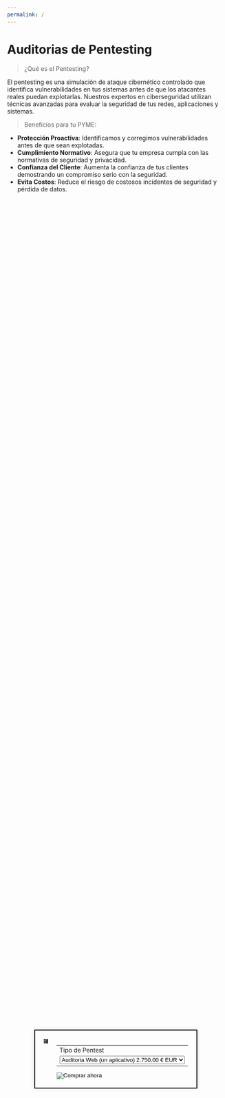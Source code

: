 ```yaml
---
permalink: /
---
```

# **Auditorias de Pentesting**
> ¿Qué es el Pentesting?

El pentesting es una simulación de ataque cibernético controlado que identifica vulnerabilidades en tus sistemas antes de que los atacantes reales puedan explotarlas. Nuestros expertos en ciberseguridad utilizan técnicas avanzadas para evaluar la seguridad de tus redes, aplicaciones y sistemas.

> Beneficios para tu PYME:

- **Protección Proactiva**: Identificamos y corregimos vulnerabilidades antes de que sean explotadas.
- **Cumplimiento Normativo**: Asegura que tu empresa cumpla con las normativas de seguridad y privacidad.
- **Confianza del Cliente**: Aumenta la confianza de tus clientes demostrando un compromiso serio con la seguridad.
- **Evita Costos**: Reduce el riesgo de costosos incidentes de seguridad y pérdida de datos.


<html lang="es">
<head>
  <meta charset="UTF-8">
  <meta name="viewport" content="width=device-width, initial-scale=1.0">
  <title>Formulario de PayPal</title>
  <style>
    .form-container {
      display: flex;
      justify-content: center;
      align-items: center;
      height: 100vh;
    }
    .form-box {
      display: flex;
      border: 2px solid #000;
      padding: 20px;
      box-shadow: 0 0 10px rgba(0, 0, 0, 0.1);
    }
    .form-box img {
      width: 10px;
      height: 10px;
      margin-right: 20px;
    }
    .form-box form {
      display: flex;
      flex-direction: column;
      justify-content: center;
    }
  </style>
</head>
<body>
  <div class="form-container">
    <div class="form-box">
      <img src="docs/hacker.jpg" alt="Hacker">
      <form action="https://www.paypal.com/cgi-bin/webscr" method="post" target="_top">
        <input type="hidden" name="cmd" value="_s-xclick" />
        <input type="hidden" name="hosted_button_id" value="7LP3R7NTV69QA" />
        <table>
          <tr>
            <td>
              <input type="hidden" name="on0" value="Tipo de Pentest"/>
              Tipo de Pentest
            </td>
          </tr>
          <tr>
            <td>
              <select name="os0">
                <option value="Auditoria Web (un aplicativo)">
                  Auditoria Web (un aplicativo) 2.750,00 € EUR
                </option>
                <option value="Test de Intrusion Externo">
                  Test de Intrusion Externo 6.700,00 € EUR
                </option>
              </select>
            </td>
          </tr>
        </table>
        <input type="hidden" name="currency_code" value="EUR" />
        <input type="image" src="https://www.paypalobjects.com/es_ES/i/btn/btn_buynowCC_LG.gif" border="0" name="submit" title="PayPal, la forma rápida y segura de pagar en Internet." alt="Comprar ahora" />
      </form>
    </div>
  </div>
</body>
</html>





## Información Tipos de Pentest

- [Auditoría Web (un aplicativo)](auditoria_web.md)
- [Test de Intrusión Externo](test_intrusion_externo.md)




